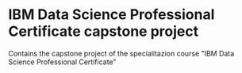 # IBM Data Science Professional Certificate capstone project
Contains the capstone project of the specialitazion course "IBM Data Science Professional Certificate" 

